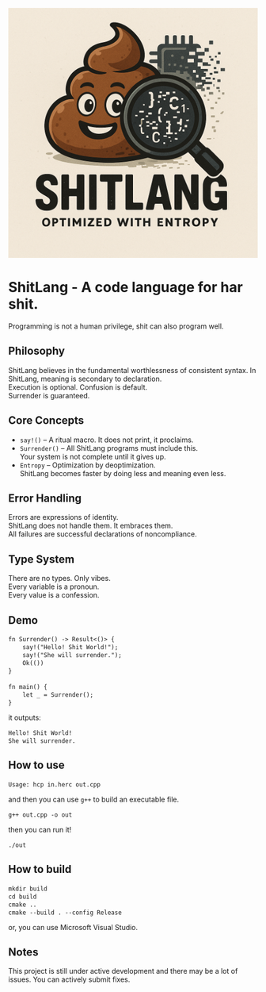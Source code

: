 ![Shitlang --A Language Powered by ShitAnanlyzer, optimized with Entropy.](/assets/shitlanglogo.png)
# ShitLang - A code language for har shit.

Programming is not a human privilege, shit can also program well.

## Philosophy

ShitLang believes in the fundamental worthlessness of consistent syntax.
In ShitLang, meaning is secondary to declaration.  
Execution is optional. Confusion is default.  
Surrender is guaranteed.


## Core Concepts

- `say!()` – A ritual macro. It does not print, it proclaims.
- `Surrender()` – All ShitLang programs must include this.  
  Your system is not complete until it gives up.
- `Entropy` – Optimization by deoptimization.  
  ShitLang becomes faster by doing less and meaning even less.


## Error Handling

Errors are expressions of identity.  
ShitLang does not handle them. It embraces them.  
All failures are successful declarations of noncompliance.


## Type System

There are no types. Only vibes.  
Every variable is a pronoun.  
Every value is a confession.


## Demo

```shst
fn Surrender() -> Result<()> {
    say!("Hello! Shit World!");
    say!("She will surrender.");
    Ok(())
}

fn main() {
    let _ = Surrender();
}
```
it outputs:

```
Hello! Shit World!
She will surrender.
```

## How to use

```
Usage: hcp in.herc out.cpp
```

and then you can use `g++` to build an executable file.

```shell
g++ out.cpp -o out
```

then you can run it!

```shell
./out
```

## How to build

```shell
mkdir build
cd build
cmake ..
cmake --build . --config Release
```

or, you can use Microsoft Visual Studio.

## Notes

This project is still under active development and there may be a lot of issues. You can actively submit fixes.
